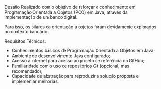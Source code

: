 Desafio Realizado com o objetivo  de reforçar o conhecimento em Programação Orientada a Objetos (POO) em Java, através da implementação de um banco digital.

Para isso, os pilares da orientação a objetos foram devidamente explorados no contexto bancário.

   Requisitos Técnicos:
- Conhecimentos básicos de Programação Orientada a Objetos em Java;
- Ambiente de desenvolvimento Java configurado;
- Acesso à internet para acesso ao projeto de referência no GitHub;
- Familiaridade com o uso de repositórios Git (opcional, mas recomendado);
- Capacidade de abstração para reproduzir a solução proposta e implementar melhorias.
